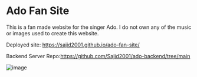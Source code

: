 # Ado Fan Site

This is a fan made website for the singer Ado. I do not own any of the music or images used to create this website.

Deployed site: https://sajid2001.github.io/ado-fan-site/

Backend Server Repo:https://github.com/Sajid2001/ado-backend/tree/main

![image](https://github.com/Sajid2001/ado-fan-site/assets/60523377/cf555e93-4348-4355-89c5-bff0b788252f)

